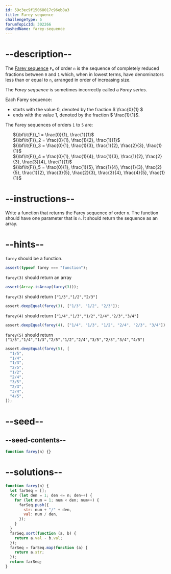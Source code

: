 ```yaml
---
id: 59c3ec9f15068017c96eb8a3
title: Farey sequence
challengeType: 5
forumTopicId: 302266
dashedName: farey-sequence
---
```


# --description--

The [Farey sequence](<https://en.wikipedia.org/wiki/Farey sequence> "wp: Farey sequence") <code>F<sub>n</sub></code> of order `n` is the sequence of completely reduced fractions between `0` and `1` which, when in lowest terms, have denominators less than or equal to `n`, arranged in order of increasing size.

The _Farey sequence_ is sometimes incorrectly called a _Farey series_.

Each Farey sequence:

<ul>
  <li>starts with the value  0,  denoted by the fraction  $ \frac{0}{1} $</li>
  <li>ends with the value  1,  denoted by the fraction  $ \frac{1}{1}$.</li>
</ul>

The Farey sequences of orders `1` to `5` are:

<ul>
  <li style='list-style: none;'>${\bf\it{F}}_1 = \frac{0}{1}, \frac{1}{1}$</li>
  <li style='list-style: none;'>${\bf\it{F}}_2 = \frac{0}{1}, \frac{1}{2}, \frac{1}{1}$</li>
  <li style='list-style: none;'>${\bf\it{F}}_3 = \frac{0}{1}, \frac{1}{3}, \frac{1}{2}, \frac{2}{3}, \frac{1}{1}$</li>
  <li style='list-style: none;'>${\bf\it{F}}_4 = \frac{0}{1}, \frac{1}{4}, \frac{1}{3}, \frac{1}{2}, \frac{2}{3}, \frac{3}{4}, \frac{1}{1}$</li>
  <li style='list-style: none;'>${\bf\it{F}}_5 = \frac{0}{1}, \frac{1}{5}, \frac{1}{4}, \frac{1}{3}, \frac{2}{5}, \frac{1}{2}, \frac{3}{5}, \frac{2}{3}, \frac{3}{4}, \frac{4}{5}, \frac{1}{1}$</li>
</ul>

# --instructions--

Write a function that returns the Farey sequence of order `n`. The function should have one parameter that is `n`. It should return the sequence as an array.

# --hints--

`farey` should be a function.

```js
assert(typeof farey === "function");
```

`farey(3)` should return an array

```js
assert(Array.isArray(farey(3)));
```

`farey(3)` should return `["1/3","1/2","2/3"]`

```js
assert.deepEqual(farey(3), ["1/3", "1/2", "2/3"]);
```

`farey(4)` should return `["1/4","1/3","1/2","2/4","2/3","3/4"]`

```js
assert.deepEqual(farey(4), ["1/4", "1/3", "1/2", "2/4", "2/3", "3/4"]);
```

`farey(5)` should return `["1/5","1/4","1/3","2/5","1/2","2/4","3/5","2/3","3/4","4/5"]`

```js
assert.deepEqual(farey(5), [
  "1/5",
  "1/4",
  "1/3",
  "2/5",
  "1/2",
  "2/4",
  "3/5",
  "2/3",
  "3/4",
  "4/5",
]);
```

# --seed--

## --seed-contents--

```js
function farey(n) {}
```

# --solutions--

```js
function farey(n) {
  let farSeq = [];
  for (let den = 1; den <= n; den++) {
    for (let num = 1; num < den; num++) {
      farSeq.push({
        str: num + "/" + den,
        val: num / den,
      });
    }
  }
  farSeq.sort(function (a, b) {
    return a.val - b.val;
  });
  farSeq = farSeq.map(function (a) {
    return a.str;
  });
  return farSeq;
}
```
